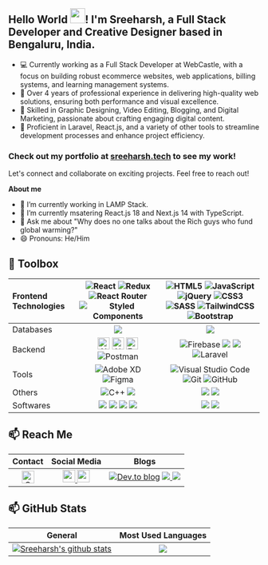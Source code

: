 ## Hello World <img src="https://raw.githubusercontent.com/MartinHeinz/MartinHeinz/master/wave.gif" width="30px"  style="width:30px">! I'm Sreeharsh, a Full Stack Developer and Creative Designer based in Bengaluru, India.

- 💻 Currently working as a Full Stack Developer at WebCastle, with a focus on building robust ecommerce websites, web applications, billing systems, and learning management systems.
- 🚀 Over 4 years of professional experience in delivering high-quality web solutions, ensuring both performance and visual excellence.
- 🎨 Skilled in Graphic Designing, Video Editing, Blogging, and Digital Marketing, passionate about crafting engaging digital content.
- 🔧 Proficient in Laravel, React.js, and a variety of other tools to streamline development processes and enhance project efficiency.

### Check out my portfolio at [sreeharsh.tech](https://sreeharsh.tech) to see my work!

Let's connect and collaborate on exciting projects. Feel free to reach out!



**About me**
- 🔭 I’m currently working in LAMP Stack.
- 🌱 I’m currently msatering React.js 18 and Next.js 14 with TypeScript.
- 💬 Ask me about "Why does no one talks about the Rich guys who fund global warming?"
- 😄 Pronouns: He/Him


## 🧰 Toolbox

Frontend Technologies | <img alt="React" src="https://img.shields.io/badge/react-%2320232a.svg?style=for-the-badge&logo=react&logoColor=%2361DAFB"/>  <img alt="Redux" src="https://img.shields.io/badge/Redux-593D88?style=for-the-badge&logo=redux&logoColor=white"/>  ![React Router](https://img.shields.io/badge/React_Router-CA4245?style=for-the-badge&logo=react-router&logoColor=white)  ![Styled Components](https://img.shields.io/badge/styled--components-DB7093?style=for-the-badge&logo=styled-components&logoColor=white) | <img alt="HTML5" src="https://img.shields.io/badge/html5-%23E34F26.svg?style=for-the-badge&logo=html5&logoColor=white"/>   <img alt="JavaScript" src="https://img.shields.io/badge/javascript-%23323330.svg?style=for-the-badge&logo=javascript&logoColor=%23F7DF1E"/>  <img alt="jQuery" src="https://img.shields.io/badge/jQuery-0769AD?style=for-the-badge&logo=jquery&logoColor=white"/> <img alt="CSS3" src="https://img.shields.io/badge/css3-%231572B6.svg?style=for-the-badge&logo=css3&logoColor=white"/>  <img alt="SASS" src="https://img.shields.io/badge/SASS-hotpink.svg?style=for-the-badge&logo=SASS&logoColor=white"/> <img alt="TailwindCSS" src="https://img.shields.io/badge/tailwindcss-%2338B2AC.svg?style=for-the-badge&logo=tailwind-css&logoColor=white"/> <img alt="Bootstrap" src="https://img.shields.io/badge/bootstrap-%23563D7C.svg?style=for-the-badge&logo=bootstrap&logoColor=white"/>    | 
:----- | :-----------: | :-----------: | 
Databases | <img src="https://img.shields.io/badge/MySQL-00000F?style=for-the-badge&logo=mysql&logoColor=white" /> | <img src="https://img.shields.io/badge/MongoDB-4EA94B?style=for-the-badge&logo=mongodb&logoColor=white" /> |
Backend | <img alt="Nodejs" src="https://img.shields.io/badge/Node.js-43853D?style=for-the-badge&logo=node.js&logoColor=white" height='24'> <img alt="NPM" src="https://cdn.worldvectorlogo.com/logos/npm.svg" height='24'> <img alt="Express" src="https://img.shields.io/badge/Express.js-404D59?style=for-the-badge" height='24'> ![Postman](https://img.shields.io/badge/Postman-FF6C37?style=for-the-badge&logo=Postman&logoColor=white) |![Firebase](https://img.shields.io/badge/firebase-%23039BE5.svg?style=for-the-badge&logo=firebase) <img src="https://img.shields.io/badge/Netlify-00C7B7?style=for-the-badge&logo=netlify&logoColor=white" /> <img src="https://img.shields.io/badge/PHP-777BB4?style=for-the-badge&logo=php&logoColor=white" /> ![Laravel](https://img.shields.io/badge/Laravel-FF2D20?style=for-the-badge&logo=laravel&logoColor=white)  |
Tools | <img alt="Adobe XD" src="https://img.shields.io/badge/adobexd-%23FF26BE.svg?style=for-the-badge&logo=adobexd&logoColor=white"/>  <img alt="Figma" src="https://img.shields.io/badge/figma-%23F24E1E.svg?style=for-the-badge&logo=figma&logoColor=white"/> | <img alt="Visual Studio Code" src="https://img.shields.io/badge/VisualStudioCode-0078d7.svg?style=for-the-badge&logo=visual-studio-code&logoColor=white"/> <img alt="Git" src="https://img.shields.io/badge/git-%23F05033.svg?style=for-the-badge&logo=git&logoColor=white"/>  <img alt="GitHub" src="https://img.shields.io/badge/github-%23121011.svg?style=for-the-badge&logo=github&logoColor=white"/>|
Others | <img alt="C++" src="https://img.shields.io/badge/c++-%2300599C.svg?style=for-the-badge&logo=c%2B%2B&logoColor=white"/> <img src="https://img.shields.io/badge/Python-3776AB?style=for-the-badge&logo=python&logoColor=white" />  | <img src="https://img.shields.io/badge/TypeScript-007ACC?style=for-the-badge&logo=typescript&logoColor=white" />  <img src="https://img.shields.io/badge/Wordpress-21759B?style=for-the-badge&logo=wordpress&logoColor=white" /> |
Softwares | <img src="https://img.shields.io/badge/Adobe-Photoshop-31A8FF?style=for-the-badge&logo=Adobe-Photoshop&labelColor=0a446b&logoWidth=15" /> <img src="https://img.shields.io/badge/Adobe-Premiere%20Pro-9999FF?style=for-the-badge&logo=Adobe-Premiere%20Pro&labelColor=2f2f5b&logoWidth=15" />  <img src="https://img.shields.io/badge/Adobe%20Lightroom-31A8FF?style=for-the-badge&logo=Adobe%20Lightroom&logoColor=white" />   <img src="https://img.shields.io/badge/Adobe%20Illustrator-FF9A00?style=for-the-badge&logo=adobe%20illustrator&logoColor=white" />  | <img src="https://img.shields.io/badge/Microsoft_Office-D83B01?style=for-the-badge&logo=microsoft-office&logoColor=white" />  <img src="https://img.shields.io/badge/Windows-0078D6?style=for-the-badge&logo=windows&logoColor=white" /> |


## 📫 Reach Me
| Contact | Social Media  | Blogs         |
| :-----: | :-----------: | :-----------: | 
|  <a href="mailto:sreeharshkrajan@gmail.com"><img alt="Gmail" src="https://img.shields.io/badge/Gmail-D14836?style=for-the-badge&logo=gmail&logoColor=white" height=25 /></a> |<a href="https://www.twitter.com/SreeharshR/"><img src="https://img.shields.io/badge/Twitter-1DA1F2?style=for-the-badge&logo=twitter&logoColor=white" height=25>  <a href="https://www.linkedin.com/in/sreeharshk/"><img src="https://img.shields.io/badge/linkedin-%230077B5.svg?&style=for-the-badge&logo=linkedin&logoColor=white" height=25> |<a href="https://dev.to/sreeharshrajan"><img alt="Dev.to blog" src="https://img.shields.io/badge/dev.to-0A0A0A?style=for-the-badge&logo=dev.to&logoColor=white" ></a></a> <a href="https://medium.com/@sreeharshrajan"> <img src="https://img.shields.io/badge/Medium-12100E?style=for-the-badge&logo=medium&logoColor=white" /> </a> <a href="https://codepen.io/sreeharshrajan"> <img src="https://img.shields.io/badge/Codepen-000000?style=for-the-badge&logo=codepen&logoColor=white" /> </a> 

## 📫 GitHub Stats
| General         | Most Used Languages |
|--------------|:-----:|
| <a href="https://github.com/anuraghazra/github-readme-stats"><img align="center" src="https://github-readme-stats.vercel.app/api?username=sreeharshrajan&show_icons=true&include_all_commits=true&theme=blue-green&hide_border=true" alt="Sreeharsh's github stats" /></a>  |   <a href="https://github.com/anuraghazra/github-readme-stats"><img align="center" src="https://github-readme-stats.vercel.app/api/top-langs/?username=sreeharshrajan&layout=compact&theme=blue-green&hide_border=true" /></a> |        



